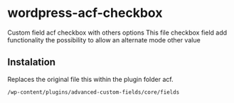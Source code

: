 # wordpress-acf-checkbox
Custom field acf checkbox with others options
This file checkbox field add functionality the possibility to allow an alternate mode other value

## Instalation
Replaces the original file this within the plugin folder acf.

```
/wp-content/plugins/advanced-custom-fields/core/fields
```
